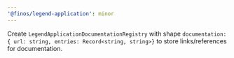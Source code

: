 ```yaml
---
'@finos/legend-application': minor
---
```


Create `LegendApplicationDocumentationRegistry` with shape `documentation: { url: string, entries: Record<string, string>}` to store links/references for documentation.
